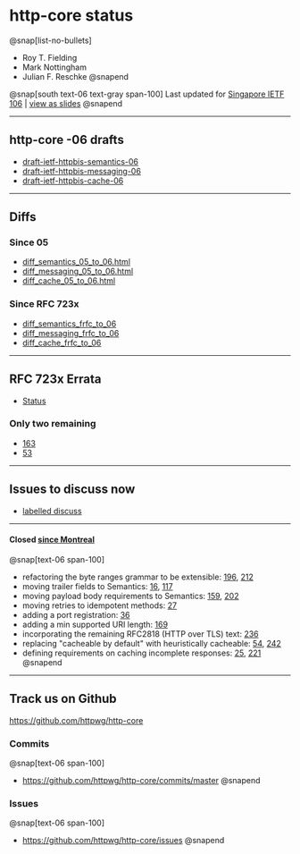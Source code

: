 # http-core status

@snap[list-no-bullets]
 - Roy T. Fielding
 - Mark Nottingham
 - Julian F. Reschke
@snapend

@snap[south text-06 text-gray span-100]
Last updated for [Singapore IETF 106](https://datatracker.ietf.org/meeting/106/agenda#2019-11-18-080000) | [view as slides](https://gitpitch.com/httpwg/http-core)
@snapend

---
  
## http-core -06 drafts

  - [draft-ietf-httpbis-semantics-06](https://tools.ietf.org/html/draft-ietf-httpbis-semantics-06)
  - [draft-ietf-httpbis-messaging-06](https://tools.ietf.org/html/draft-ietf-httpbis-messaging-06)
  - [draft-ietf-httpbis-cache-06](https://tools.ietf.org/html/draft-ietf-httpbis-cache-06)

---

## Diffs

### Since 05

  - [diff_semantics_05_to_06.html](https://httpwg.org/http-core/diffs/diff_semantics_05_to_06.html)
  - [diff_messaging_05_to_06.html](https://httpwg.org/http-core/diffs/diff_messaging_05_to_06.html)
  - [diff_cache_05_to_06.html](https://httpwg.org/http-core/diffs/diff_cache_05_to_06.html)

### Since RFC 723x

  - [diff_semantics_frfc_to_06](https://httpwg.org/http-core/diffs/diff_semantics_frfc_to_06.html)
  - [diff_messaging_frfc_to_06](https://httpwg.org/http-core/diffs/diff_messaging_frfc_to_06.html)
  - [diff_cache_frfc_to_06](https://httpwg.org/http-core/diffs/diff_cache_frfc_to_06.html)

---

## RFC 723x Errata

  - [Status](https://httpwg.org/http-core/httpbis-errata-status.html)

### Only two remaining

 - [163](https://github.com/httpwg/http-core/issues/163)
 - [53](https://github.com/httpwg/http-core/issues/53)

---

## Issues to discuss now

  - [labelled discuss](https://github.com/httpwg/http-core/labels/discuss)

---

#### Closed [since Montreal](https://github.com/httpwg/http-core/issues?utf8=%E2%9C%93&q=is%3Aissue+is%3Aclosed+closed%3A%3E2019-07-19+sort%3Acreated-asc)

@snap[text-06 span-100]
 - refactoring the byte ranges grammar to be extensible: [196](https://github.com/httpwg/http-core/issues/196), [212](https://github.com/httpwg/http-core/issues/212)
 - moving trailer fields to Semantics: [16](https://github.com/httpwg/http-core/issues/16), [117](https://github.com/httpwg/http-core/issues/117)
 - moving payload body requirements to Semantics: [159](https://github.com/httpwg/http-core/issues/159), [202](https://github.com/httpwg/http-core/issues/202)
 - moving retries to idempotent methods: [27](https://github.com/httpwg/http-core/issues/27)
 - adding a port registration: [36](https://github.com/httpwg/http-core/issues/36)
 - adding a min supported URI length: [169](https://github.com/httpwg/http-core/issues/169)
 - incorporating the remaining RFC2818 (HTTP over TLS) text: [236](https://github.com/httpwg/http-core/issues/236)
 - replacing "cacheable by default" with heuristically cacheable: [54](https://github.com/httpwg/http-core/issues/54), [242](https://github.com/httpwg/http-core/issues/242)
 - defining requirements on caching incomplete responses: [25](https://github.com/httpwg/http-core/issues/25), [221](https://github.com/httpwg/http-core/issues/221)
@snapend

---

## Track us on Github

https://github.com/httpwg/http-core

### Commits

@snap[text-06 span-100]
  - https://github.com/httpwg/http-core/commits/master
@snapend

### Issues

@snap[text-06 span-100]
  - https://github.com/httpwg/http-core/issues
@snapend

